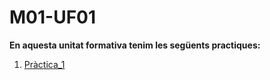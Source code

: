 # M01-UF01
**En aquesta unitat formativa tenim les següents practiques:**
1. <a href="https://github.com/Ruben-BT/Portfoli/blob/main/Portfoli/Moduls/MP02-Bases_de_dades/UF01/Pr%C3%A0ctica_1/Pr%C3%A0ctica1.dia?raw=true">Pràctica_1</a>
